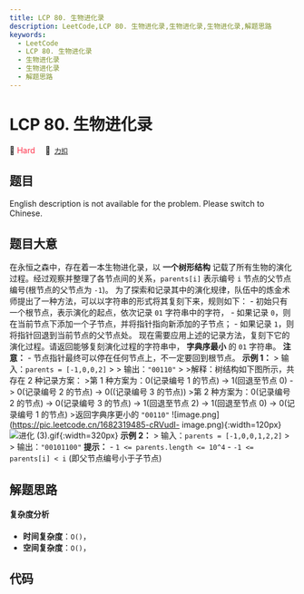 ```yaml
---
title: LCP 80. 生物进化录
description: LeetCode,LCP 80. 生物进化录,生物进化录,生物进化录,解题思路
keywords:
  - LeetCode
  - LCP 80. 生物进化录
  - 生物进化录
  - 生物进化录
  - 解题思路
---
```


# LCP 80. 生物进化录

🔴 <font color=#ff334b>Hard</font>&emsp; 🔗&ensp;[`力扣`](https://leetcode.cn/problems/qoQAMX)

## 题目

English description is not available for the problem. Please switch to
Chinese.


## 题目大意

在永恒之森中，存在着一本生物进化录，以 **一个树形结构** 记载了所有生物的演化过程。经过观察并整理了各节点间的关系，`parents[i]` 表示编号
`i` 节点的父节点编号(根节点的父节点为 `-1`)。
为了探索和记录其中的演化规律，队伍中的炼金术师提出了一种方法，可以以字符串的形式将其复刻下来，规则如下： \- 初始只有一个根节点，表示演化的起点，依次记录
`01` 字符串中的字符， \- 如果记录 `0`，则在当前节点下添加一个子节点，并将指针指向新添加的子节点； \- 如果记录
`1`，则将指针回退到当前节点的父节点处。 现在需要应用上述的记录方法，复刻下它的演化过程。请返回能够复刻演化过程的字符串中， **字典序最小** 的
`01` 字符串。 **注意：** \- 节点指针最终可以停在任何节点上，不一定要回到根节点。 **示例 1：** > 输入：`parents =
[-1,0,0,2]` > > 输出：`"00110"` > >解释：树结构如下图所示，共存在 2 种记录方案： >第 1 种方案为：0(记录编号 1
的节点) -> 1(回退至节点 0) -> 0(记录编号 2 的节点) -> 0((记录编号 3 的节点)) >第 2 种方案为：0(记录编号 2 的节点)
-> 0(记录编号 3 的节点) -> 1(回退至节点 2) -> 1(回退至节点 0) -> 0(记录编号 1 的节点) >返回字典序更小的
`"00110"` ![image.png](https://pic.leetcode.cn/1682319485-cRVudI-
image.png){:width=120px}![进化
(3).gif](https://pic.leetcode.cn/1682412701-waHdnm-%E8%BF%9B%E5%8C%96%20\\(3\\).gif){:width=320px}
**示例 2：** > 输入：`parents = [-1,0,0,1,2,2]` > > 输出：`"00101100"` **提示：** \- `1 <=
parents.length <= 10^4` \- `-1 <= parents[i] < i` (即父节点编号小于子节点)


## 解题思路

#### 复杂度分析

- **时间复杂度**：`O()`，
- **空间复杂度**：`O()`，

## 代码

```javascript

```
